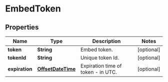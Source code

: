 
# EmbedToken

## Properties
Name | Type | Description | Notes
------------ | ------------- | ------------- | -------------
**token** | **String** | Embed token. |  [optional]
**tokenId** | **String** | Unique token Id. |  [optional]
**expiration** | [**OffsetDateTime**](OffsetDateTime.md) | Expiration time of token - in UTC. |  [optional]




